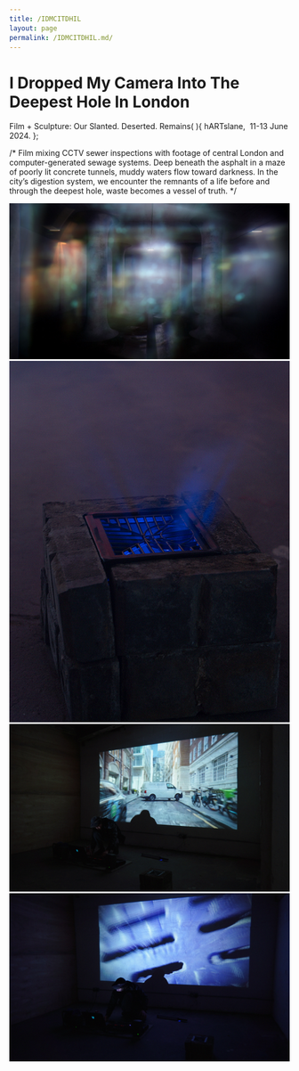 ```yaml
---
title: /IDMCITDHIL
layout: page
permalink: /IDMCITDHIL.md/
---
```


# I Dropped My Camera Into The Deepest Hole In London
Film + Sculpture: Our Slanted. Deserted. Remains( ){
  hARTslane,  11-13 June 2024.
};  

/*
Film mixing CCTV sewer inspections with footage of central London and computer-generated sewage systems. 
Deep beneath the asphalt in a maze of poorly lit concrete tunnels, muddy waters flow toward darkness. In the city’s digestion system, we encounter the remnants of a life before and through the deepest hole, waste becomes a vessel of truth. 
*/

[<img src="/DroppedMyCamera_Tunnel.jpg" alt="Film Still" class="centered-image">](https://youtu.be/QwcH-mlLNd8)
<img src="/DroppedMyCamera_Sewer.jpg" alt="Sewer Sculpture" class="centered-image">
<img src="/DroppedMyCamera_Street.jpg" alt="Film Still" class="centered-image">
<img src="/DroppedMyCamera_Performance.jpg" alt="Performance" class="centered-image">
